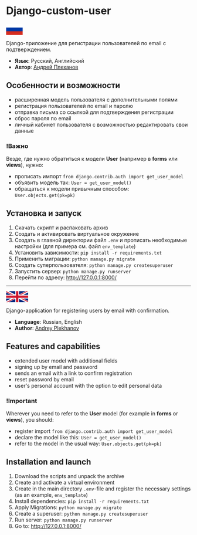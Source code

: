 # Django-custom-user

<img height="30em" src="https://raw.githubusercontent.com/anki-geo/ultimate-geography/a44a569a922e1d241517113e2917736af808eed7/src/media/flags/ug-flag-russia.svg" alt="russian" style="display: block; margin-bottom: 1em"/>
Django-приложение для регистрации пользователей по email с подтверждением.

- **Язык**: Русский, Английский
- **Автор**: [Андрей Плеханов](https://t.me/andryplekhanov)

## Особенности и возможности
- расширенная модель пользователя с дополнительными полями
- регистрация пользователей по email и паролю
- отправка письма со ссылкой для подтверждения регистрации
- сброс пароля по email
- личный кабинет пользователя с возможностью редактировать свои данные

### !Важно
Везде, где нужно обратиться к модели **User** (например в **forms** или **views**), нужно:
- прописать импорт `from django.contrib.auth import get_user_model`
- объявить модель так: `User = get_user_model()`
- обращаться к модели привычным способом: `User.objects.get(pk=pk)`

## Установка и запуск
1. Скачать скрипт и распаковать архив
2. Создать и активировать виртуальное окружение
3. Создать в главной директории файл `.env` и прописать необходимые настройки (для примера см. файл `env_template`)
4. Установить зависимости: `pip install -r requirements.txt`
5. Применить миграции: `python manage.py migrate`
6. Создать суперпользователя: `python manage.py createsuperuser`
7. Запустить сервер: `python manage.py runserver`
8. Перейти по адресу: http://127.0.0.1:8000/

<hr>
<img height="30em" src="https://raw.githubusercontent.com/anki-geo/ultimate-geography/a44a569a922e1d241517113e2917736af808eed7/src/media/flags/ug-flag-united_kingdom.svg" alt="english" style="display: block; margin-bottom: 1em"/>
Django-application for registering users by email with confirmation.

- **Language**: Russian, English
- **Author**: [Andrey Plekhanov](https://t.me/andryplekhanov)

## Features and capabilities
- extended user model with additional fields
- signing up by email and password
- sends an email with a link to confirm registration
- reset password by email
- user's personal account with the option to edit personal data

### !Important
Wherever you need to refer to the **User** model (for example in **forms** or **views**), you should:
- register import `from django.contrib.auth import get_user_model`
- declare the model like this: `User = get_user_model()`
- refer to the model in the usual way: `User.objects.get(pk=pk)`

## Installation and launch
1. Download the scripts and unpack the archive
2. Create and activate a virtual environment
3. Create in the main directory `.env`-file and register the necessary settings (as an example, `env_template`)
4. Install dependencies: `pip install -r requirements.txt`
5. Apply Migrations: `python manage.py migrate`
6. Create a superuser: `python manage.py createsuperuser`
7. Run server: `python manage.py runserver`
8. Go to: http://127.0.0.1:8000/
